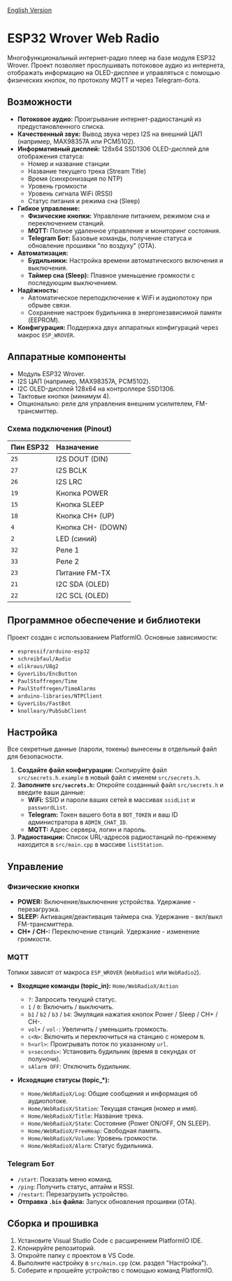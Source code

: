 [English Version](README.md)

# ESP32 Wrover Web Radio

Многофункциональный интернет-радио плеер на базе модуля ESP32 Wrover. Проект позволяет прослушивать потоковое аудио из интернета, отображать информацию на OLED-дисплее и управляться с помощью физических кнопок, по протоколу MQTT и через Telegram-бота.

## Возможности

- **Потоковое аудио:** Проигрывание интернет-радиостанций из предустановленного списка.
- **Качественный звук:** Вывод звука через I2S на внешний ЦАП (например, MAX98357A или PCM5102).
- **Информативный дисплей:** 128x64 SSD1306 OLED-дисплей для отображения статуса:
  - Номер и название станции
  - Название текущего трека (Stream Title)
  - Время (синхронизация по NTP)
  - Уровень громкости
  - Уровень сигнала WiFi (RSSI)
  - Статус питания и режима сна (Sleep)
- **Гибкое управление:**
  - **Физические кнопки:** Управление питанием, режимом сна и переключением станций.
  - **MQTT:** Полное удаленное управление и мониторинг состояния.
  - **Telegram Бот:** Базовые команды, получение статуса и обновление прошивки "по воздуху" (OTA).
- **Автоматизация:**
  - **Будильники:** Настройка времени автоматического включения и выключения.
  - **Таймер сна (Sleep):** Плавное уменьшение громкости с последующим выключением.
- **Надёжность:**
  - Автоматическое переподключение к WiFi и аудиопотоку при обрыве связи.
  - Сохранение настроек будильника в энергонезависимой памяти (EEPROM).
- **Конфигурация:** Поддержка двух аппаратных конфигураций через макрос `ESP_WROVER`.

## Аппаратные компоненты

- Модуль ESP32 Wrover.
- I2S ЦАП (например, MAX98357A, PCM5102).
- I2C OLED-дисплей 128x64 на контроллере SSD1306.
- Тактовые кнопки (минимум 4).
- Опционально: реле для управления внешним усилителем, FM-трансмиттер.

### Схема подключения (Pinout)

| Пин ESP32 | Назначение        |
| :-------- | :---------------- |
| `25`      | I2S DOUT (DIN)    |
| `27`      | I2S BCLK          |
| `26`      | I2S LRC           |
| `19`      | Кнопка POWER      |
| `15`      | Кнопка SLEEP      |
| `18`      | Кнопка CH+ (UP)   |
| `4`       | Кнопка CH- (DOWN) |
| `2`       | LED (синий)       |
| `32`      | Реле 1            |
| `33`      | Реле 2            |
| `23`      | Питание FM-TX     |
| `21`      | I2C SDA (OLED)    |
| `22`      | I2C SCL (OLED)    |

## Программное обеспечение и библиотеки

Проект создан с использованием PlatformIO. Основные зависимости:

- `espressif/arduino-esp32`
- `schreibfaul/Audio`
- `olikraus/U8g2`
- `GyverLibs/EncButton`
- `PaulStoffregen/Time`
- `PaulStoffregen/TimeAlarms`
- `arduino-libraries/NTPClient`
- `GyverLibs/FastBot`
- `knolleary/PubSubClient`

## Настройка

Все секретные данные (пароли, токены) вынесены в отдельный файл для безопасности.

1.  **Создайте файл конфигурации:** Скопируйте файл `src/secrets.h.example` в новый файл с именем `src/secrets.h`.
2.  **Заполните `src/secrets.h`:** Откройте созданный файл `src/secrets.h` и введите ваши данные:
    - **WiFi:** SSID и пароли ваших сетей в массивах `ssidList` и `passwordList`.
    - **Telegram:** Токен вашего бота в `BOT_TOKEN` и ваш ID администратора в `ADMIN_CHAT_ID`.
    - **MQTT:** Адрес сервера, логин и пароль.
3.  **Радиостанции:** Список URL-адресов радиостанций по-прежнему находится в `src/main.cpp` в массиве `listStation`.

## Управление

### Физические кнопки

- **POWER:** Включение/выключение устройства. Удержание - перезагрузка.
- **SLEEP:** Активация/деактивация таймера сна. Удержание - вкл/выкл FM-трансмиттера.
- **CH+ / CH-:** Переключение станций. Удержание - изменение громкости.

### MQTT

Топики зависят от макроса `ESP_WROVER` (`WebRadio1` или `WebRadio2`).

- **Входящие команды (topic_in):** `Home/WebRadioX/Action`

  - `?`: Запросить текущий статус.
  - `1` / `0`: Включить / выключить.
  - `b1` / `b2` / `b3` / `b4`: Эмуляция нажатия кнопок Power / Sleep / CH+ / CH-.
  - `vol+` / `vol-`: Увеличить / уменьшить громкость.
  - `c<N>`: Включить и переключиться на станцию с номером `N`.
  - `h<url>`: Проигрывать поток по указанному `url`.
  - `s<seconds>`: Установить будильник (время в секундах от полуночи).
  - `sAlarm OFF`: Отключить будильник.

- **Исходящие статусы (topic\_\*):**
  - `Home/WebRadioX/Log`: Общие сообщения и информация об аудиопотоке.
  - `Home/WebRadioX/Station`: Текущая станция (номер и имя).
  - `Home/WebRadioX/Title`: Название трека.
  - `Home/WebRadioX/State`: Состояние (Power ON/OFF, ON SLEEP).
  - `Home/WebRadioX/FreeHeap`: Свободная память.
  - `Home/WebRadioX/Volume`: Уровень громкости.
  - `Home/WebRadioX/Alarm`: Статус будильника.

### Telegram Бот

- `/start`: Показать меню команд.
- `/ping`: Получить статус, аптайм и RSSI.
- `/restart`: Перезагрузить устройство.
- **Отправка `.bin` файла:** Запуск обновления прошивки (OTA).

## Сборка и прошивка

1.  Установите Visual Studio Code с расширением PlatformIO IDE.
2.  Клонируйте репозиторий.
3.  Откройте папку с проектом в VS Code.
4.  Выполните настройку в `src/main.cpp` (см. раздел "Настройка").
5.  Соберите и прошейте устройство с помощью команд PlatformIO.
